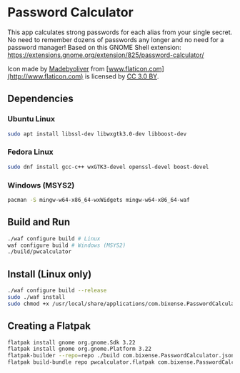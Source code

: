 # Password Calculator

This app calculates strong passwords for each alias from your single secret. No need to remember
dozens of passwords any longer and no need for a password manager! Based on this GNOME Shell
extension: https://extensions.gnome.org/extension/825/password-calculator/

Icon made by [Madebyoliver](http://www.flaticon.com/authors/madebyoliver) from
[www.flaticon.com](http://www.flaticon.com) is licensed by
[CC 3.0 BY](http://creativecommons.org/licenses/by/3.0/).

## Dependencies

### Ubuntu Linux

```sh
sudo apt install libssl-dev libwxgtk3.0-dev libboost-dev
```

### Fedora Linux

```sh
sudo dnf install gcc-c++ wxGTK3-devel openssl-devel boost-devel
```

### Windows (MSYS2)

```sh
pacman -S mingw-w64-x86_64-wxWidgets mingw-w64-x86_64-waf
```

## Build and Run

```sh
./waf configure build # Linux
waf configure build # Windows (MSYS2)
./build/pwcalculator
```

## Install (Linux only)

```sh
./waf configure build --release
sudo ./waf install
sudo chmod +x /usr/local/share/applications/com.bixense.PasswordCalculator.desktop
```

## Creating a Flatpak

```sh
flatpak install gnome org.gnome.Sdk 3.22
flatpak install gnome org.gnome.Platform 3.22
flatpak-builder --repo=repo ./build com.bixense.PasswordCalculator.json
flatpak build-bundle repo pwcalculator.flatpak com.bixense.PasswordCalculator
```
